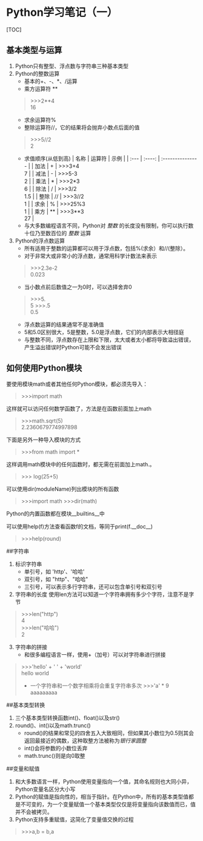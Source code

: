 # Python学习笔记（一）
[TOC]
## 基本类型与运算
1. Python只有整型、浮点数与字符串三种基本类型
2. Python的整数运算
    * 基本的+、-、*、/运算
    * 乘方运算符 **
    > \>\>\>2**4<br>16 
    * 求余运算符%
    * 整除运算符//，它的结果将会抛弃小数点后面的值
    > \>\>\>5//2<br>2 
    * 求值顺序(从低到高)
        | 名称 | 运算符 | 示例             |
        | :--- | :----: | :--------------- |
        | 加法 |   +    | \>\>\>3+4<br/>7  |
        | 减法 |   -    | \>\>\>5-3<br>2   |
        | 乘法 |   *    | \>\>\>2*3<br>6   |
        | 除法 |   /    | \>\>\>3/2<br>1.5 |
        | 整除 |   //   | \>\>\>3//2<br>1  |
        | 求余 |   %    | \>\>\>25%3<br>1  |
        | 乘方 |   **   | \>\>\>3**3<br>27 |
    * 与大多数编程语言不同，Python对 *整数* 的长度没有限制，你可以执行数十位乃至数百位的 *整数* 运算
3. Python的浮点数运算
    * 所有适用于整数的运算都可以用于浮点数，包括%(求余）和//(整除）。
    * 对于非常大或非常小的浮点数，通常用科学计数法来表示
    > \>\>\>2.3e-2<br>0.023 
    * 当小数点前后数值之一为0时，可以选择舍弃0
    > \>\>\>5.<br>5
    > \>\>\>.5<br>0.5
    * 浮点数运算的结果通常不是准确值
    * 5和5.0区别很大，5是整数，5.0是浮点数，它们的内部表示大相径庭
    * 与整数不同，浮点数存在上限和下限，太大或者太小都将导致溢出错误，产生溢出错误时Python可能不会发出错误

## 如何使用Python模块
要使用模块math或者其他任何Python模块，都必须先导入：
> \>\>\>import math   

这样就可以访问任何数学函数了，方法是在函数前面加上math
> \>\>\>math.sqrt(5)<br>2.2360679774997898

下面是另外一种导入模块的方式
> \>\>\>from math import *

这样调用math模块中的任何函数时，都无需在前面加上math.。
> \>\>\> log(25+5)

可以使用dir(moduleName)列出模块的所有函数
> \>\>\>import math
> \>\>\>dir(math)

Python的内置函数都在模块__builtins__中

可以使用help(f)方法查看函数f的文档，等同于print(f.\_\_doc\_\_)
> \>\>\>help(round)

##字符串
1. 标识字符串
    * 单引号，如 'http'、'哈哈'
    * 双引号，如 "http"、"哈哈"
    * 三引号，可以表示多行字符串，还可以包含单引号和双引号
2. 字符串的长度
  使用len方法可以知道一个字符串拥有多少个字符，注意不是字节
> \>\>\>len("http")<br>4<br>\>\>\>len("哈哈")<br>2
3. 字符串的拼接
    * 和很多编程语言一样，使用+（加号）可以对字符串进行拼接 
> \>\>\>'hello' + ' ' + 'world'<br>hello world
>   * 一个字符串和一个数字相乘将会重复字符串多次
>   \>\>\>'a' * 9<br>aaaaaaaaa

##基本类型转换
1. 三个基本类型转换函数int()、float()以及str()
2. round()、int()以及math.trunc()
    * round()的结果和常见的四舍五入大致相同，但如果其小数位为0.5则其会返回最接近的偶数，这种取整方法被称为*银行家圆整*
    * int()会将参数的小数位丢弃
    * math.trunc()则是向0取整

##变量和赋值
1. 和大多数语言一样，Python使用变量指向一个值，其命名规则也大同小异，Python变量名区分大小写
2. Python的赋值是指向性的，相当于指针。在Python中，所有的基本类型值都是不可变的，为一个变量赋值一个基本类型仅仅是将变量指向该数值而已，值并不会被拷贝。
3. Python支持多重赋值，这简化了变量值交换的过程

> \>\>\>a,b = b,a